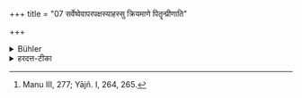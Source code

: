 +++
title = "07 सर्वेष्वेवापरपक्षस्याहस्सु क्रियमाणे पितॄन्प्रीणाति"

+++

<details><summary>Bühler</summary>

7. (A funeral-oblation) offered on any day of the latter half of the month gladdens the Manes. But it procures different rewards for the sacrificer according to the time observed. [^6] 


[^6]:  Manu III, 277; Yājñ. I, 264, 265.
</details>

<details><summary>हरदत्त-टीका</summary>

## सूत्रम्
सर्वेष्वेवाऽपरपक्षस्याऽहस्सु क्रियमाणे पितॄन् प्रीणाति । कर्तुस्तु कालाभिनियमात्फलविशेषः ॥ ६ ॥  
## टिप्पनी
सर्वेष्वेवाहस्सु पितॄणां तृप्तिरविशिष्टा । यस्तु कर्ता प्रतिपदादिके काले नियमेन श्राद्धं करोति सर्वेषु मासेषु प्रतिपद्येव द्वितीयायामेवेत्यादि तस्य कर्तुस्तस्मात्कालाभिनियमात् फलविशेषो भवति ॥६॥
</details>
